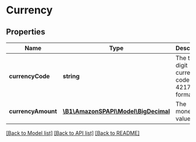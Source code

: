 # Currency

## Properties
Name | Type | Description | Notes
------------ | ------------- | ------------- | -------------
**currencyCode** | **string** | The three-digit currency code in ISO 4217 format. | [optional] 
**currencyAmount** | [**\B1\AmazonSPAPI\Model\BigDecimal**](BigDecimal.md) | The monetary value. | [optional] 

[[Back to Model list]](../README.md#documentation-for-models) [[Back to API list]](../README.md#documentation-for-api-endpoints) [[Back to README]](../README.md)


